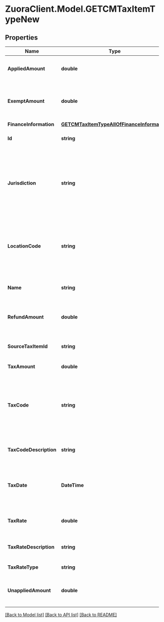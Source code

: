 # ZuoraClient.Model.GETCMTaxItemTypeNew

## Properties

Name | Type | Description | Notes
------------ | ------------- | ------------- | -------------
**AppliedAmount** | **double** | The applied amount of the taxation item.  | [optional] 
**ExemptAmount** | **double** | The calculated tax amount excluded due to the exemption.  | [optional] 
**FinanceInformation** | [**GETCMTaxItemTypeAllOfFinanceInformation**](GETCMTaxItemTypeAllOfFinanceInformation.md) |  | [optional] 
**Id** | **string** | The ID of the taxation item.  | [optional] 
**Jurisdiction** | **string** | The jurisdiction that applies the tax or VAT. This value is typically a state, province, county, or city.  | [optional] 
**LocationCode** | **string** | The identifier for the location based on the value of the &#x60;taxCode&#x60; field.  | [optional] 
**Name** | **string** | The name of the taxation item.  | [optional] 
**RefundAmount** | **double** | The amount of the refund on the taxation item.  | [optional] 
**SourceTaxItemId** | **string** | The ID of the source taxation item.  | [optional] 
**TaxAmount** | **double** | The amount of taxation.  | [optional] 
**TaxCode** | **string** | The tax code identifies which tax rules and tax rates to apply to a specific credit memo.  | [optional] 
**TaxCodeDescription** | **string** | The description of the tax code.  | [optional] 
**TaxDate** | **DateTime** | The date that the tax is applied to the credit memo, in &#x60;yyyy-mm-dd&#x60; format.  | [optional] 
**TaxRate** | **double** | The tax rate applied to the credit memo.  | [optional] 
**TaxRateDescription** | **string** | The description of the tax rate.  | [optional] 
**TaxRateType** | **string** | The type of the tax rate.  | [optional] 
**UnappliedAmount** | **double** | The unapplied amount of the taxation item.  | [optional] 

[[Back to Model list]](../README.md#documentation-for-models) [[Back to API list]](../README.md#documentation-for-api-endpoints) [[Back to README]](../README.md)


